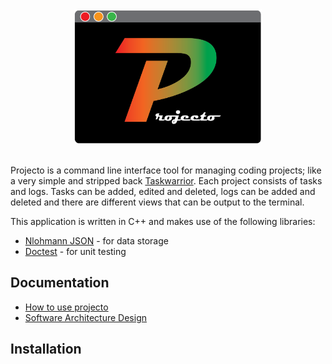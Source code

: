 <div align=center>

<img src="assets/projectoLogo.png" alt="logo" width="300">

</div>
<br>

Projecto is a command line interface tool for managing coding projects; like a very simple and stripped back [Taskwarrior](https://github.com/GothenburgBitFactory/taskwarrior). Each project consists of tasks and logs. Tasks can be added, edited and deleted, logs can be added and deleted and there are different views that can be output to the terminal.

This application is written in C++ and makes use of the following libraries:
- [Nlohmann JSON](https://github.com/nlohmann/json) - for data storage
- [Doctest](https://github.com/doctest/doctest) - for unit testing

## Documentation
- [How to use projecto](docs/usage/howToUseProjecto.md)
- [Software Architecture Design](docs/design/architectureDesign.md)

## Installation





